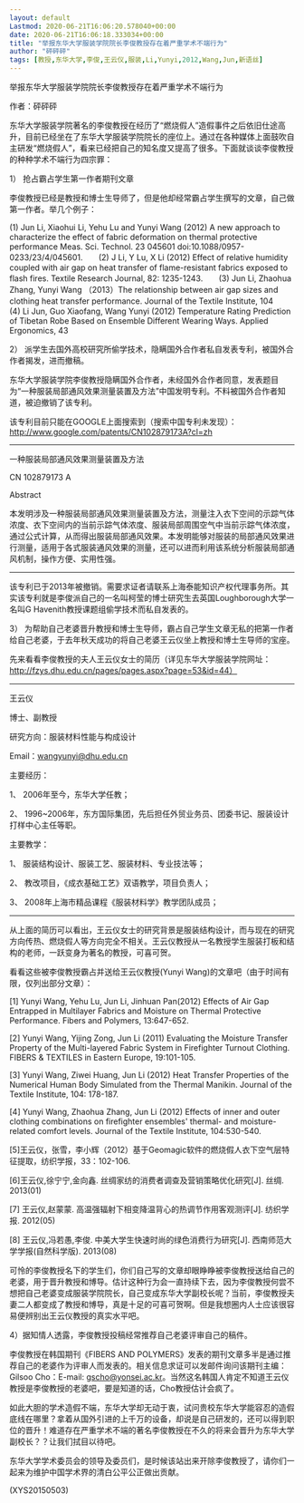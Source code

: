 ```yaml
---
layout: default
Lastmod: 2020-06-21T16:06:20.578040+00:00
date: 2020-06-21T16:06:18.333034+00:00
title: "举报东华大学服装学院院长李俊教授存在着严重学术不端行为"
author: "砰砰砰"
tags: [教授,东华大学,李俊,王云仪,服装,Li,Yunyi,2012,Wang,Jun,新语丝]
---
```


举报东华大学服装学院院长李俊教授存在着严重学术不端行为

作者：砰砰砰

东华大学服装学院著名的李俊教授在经历了“燃烧假人”造假事件之后依旧仕途高升，目前已经坐在了东华大学服装学院院长的座位上。通过在各种媒体上面鼓吹自主研发“燃烧假人”，看来已经把自己的知名度又提高了很多。下面就谈谈李俊教授的种种学术不端行为四宗罪：

1） 抢占霸占学生第一作者期刊文章

李俊教授已经是教授和博士生导师了，但是他却经常霸占学生撰写的文章，自己做第一作者。举几个例子：

(1)    Jun Li, Xiaohui Li, Yehu Lu and Yunyi Wang (2012) A new approach to characterize the effect of fabric deformation on thermal protective performance Meas. Sci. Technol. 23 045601 doi:10.1088/0957-0233/23/4/045601.　　(2)    J Li, Y Lu, X Li (2012) Effect of relative humidity coupled with air gap on heat transfer of flame-resistant fabrics exposed to flash fires. Textile Research Journal, 82: 1235-1243.　　(3)    Jun Li, Zhaohua Zhang, Yunyi Wang （2013）The relationship between air gap sizes and clothing heat transfer performance. Journal of the Textile Institute, 104　　(4)    Li Jun, Guo Xiaofang, Wang Yunyi (2012) Temperature Rating Prediction of Tibetan Robe Based on Ensemble Different Wearing Ways. Applied Ergonomics, 43

2） 派学生去国外高校研究所偷学技术，隐瞒国外合作者私自发表专利，被国外合作者揭发，进而撤稿。

东华大学服装学院李俊教授隐瞒国外合作者，未经国外合作者同意，发表题目为“一种服装局部通风效果测量装置及方法”中国发明专利。不料被国外合作者知道，被迫撤销了该专利。

该专利目前只能在GOOGLE上面搜索到（搜索中国专利未发现）：http://www.google.com/patents/CN102879173A?cl=zh

-------------------------------------------------

一种服装局部通风效果测量装置及方法

CN 102879173 A

Abstract

本发明涉及一种服装局部通风效果测量装置及方法，测量注入衣下空间的示踪气体浓度、衣下空间内的当前示踪气体浓度、服装局部周围空气中当前示踪气体浓度，通过公式计算，从而得出服装局部通风效果。本发明能够对服装的局部通风效果进行测量，适用于各式服装通风效果的测量，还可以进而利用该系统分析服装局部通风机制，操作方便、实用性强。

--------------------------------------------------

该专利已于2013年被撤销。需要求证者请联系上海泰能知识产权代理事务所。其实该专利就是李俊派自己的一名叫柯莹的博士研究生去英国Loughborough大学一名叫G Havenith教授课题组偷学技术而私自发表的。

3） 为帮助自己老婆晋升教授和博士生导师，霸占自己学生文章无私的把第一作者给自己老婆，于去年秋天成功的将自己老婆王云仪坐上教授和博士生导师的宝座。

先来看看李俊教授的夫人王云仪女士的简历（详见东华大学服装学院网址：http://fzys.dhu.edu.cn/pages/pages.aspx?page=53&id=44）

--------------------------------------------------

王云仪

博士、副教授

研究方向：服装材料性能与构成设计

Email：wangyunyi@dhu.edu.cn

主要经历：

1、  2006年至今，东华大学任教；

2、  1996~2006年，东方国际集团，先后担任外贸业务员、团委书记、服装设计打样中心主任等职。

主要教学：

1、  服装结构设计、服装工艺、服装材料、专业技法等；

2、  教改项目，《成衣基础工艺》双语教学，项目负责人；

3、  2008年上海市精品课程《服装材料学》教学团队成员；

----------------------------------------------------------------------

从上面的简历可以看出，王云仪女士的研究背景是服装结构设计，而与现在的研究方向传热、燃烧假人等方向完全不相关。王云仪教授从一名教授学生服装打板和结构的老师，一跃变身为著名的教授，可喜可贺。

看看这些被李俊教授霸占并送给王云仪教授(Yunyi Wang)的文章吧（由于时间有限，仅列出部分文章）：

[1] Yunyi Wang, Yehu Lu, Jun Li, Jinhuan Pan(2012) Effects of Air Gap Entrapped in Multilayer Fabrics and Moisture on Thermal Protective Performance. Fibers and Polymers, 13:647-652.

[2] Yunyi Wang, Yijing Zong, Jun Li (2011) Evaluating the Moisture Transfer Property of the Multi-layered Fabric System in Firefighter Turnout Clothing. FIBERS & TEXTILES in Eastern Europe, 19:101-105.

[3] Yunyi Wang, Ziwei Huang, Jun Li (2012)  Heat Transfer Properties of the Numerical Human Body Simulated from the Thermal Manikin. Journal of the Textile Institute, 104: 178-187.

[4] Yunyi Wang, Zhaohua Zhang, Jun Li (2012) Effects of inner and outer clothing combinations on firefighter ensembles' thermal- and moisture-related comfort levels. Journal of the Textile Institute, 104:530-540.

[5]王云仪，张雪，李小辉（2012）基于Geomagic软件的燃烧假人衣下空气层特征提取，纺织学报，33：102-106.

[6]王云仪,徐宁宁,金向鑫.  丝绸家纺的消费者调查及营销策略优化研究[J]. 丝绸. 2013(01)

[7] 王云仪,赵蒙蒙.  高温强辐射下相变降温背心的热调节作用客观测评[J]. 纺织学报. 2012(05)

[8] 王云仪,冯若愚,李俊.  中美大学生快速时尚的绿色消费行为研究[J]. 西南师范大学学报(自然科学版). 2013(08)

可怜的李俊教授名下的学生们，你们自己写的文章却眼睁睁被李俊教授送给自己的老婆，用于晋升教授和博导。估计这种行为会一直持续下去，因为李俊教授何尝不想把自己老婆变成服装学院院长，自己变成东华大学副校长呢？当前，李俊教授夫妻二人都变成了教授和博导，真是十足的可喜可贺啊。但是我想圈内人士应该很容易便辨别出王云仪教授的真实水平吧。

4）据知情人透露，李俊教授投稿经常推荐自己老婆评审自己的稿件。

李俊教授在韩国期刊《FIBERS AND POLYMERS》发表的期刊文章多半是通过推荐自己的老婆作为评审人而发表的。相关信息求证可以发邮件询问该期刊主编：Gilsoo Cho：E-mail: gscho@yonsei.ac.kr。当然这名韩国人肯定不知道王云仪教授是李俊教授的老婆吧，要是知道的话，Cho教授估计会疯了。

如此大胆的学术造假不端，东华大学却无动于衷，试问贵校东华大学能容忍的造假底线在哪里？拿着从国外引进的上千万的设备，却说是自己研发的，还可以得到职位的晋升！难道存在严重学术不端的著名李俊教授在不久的将来会晋升为东华大学副校长？？让我们拭目以待吧。

东华大学学术委员会的领导及委员们，是时候该站出来开除李俊教授了，请你们一起来为维护中国学术界的清白公平公正做出贡献。

(XYS20150503)

